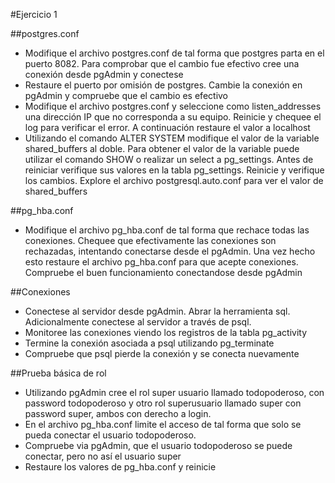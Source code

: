 #Ejercicio 1

##postgres.conf


* Modifique el archivo postgres.conf de tal forma que postgres parta en el puerto 8082. Para comprobar que el cambio fue efectivo cree una conexión desde pgAdmin y conectese
* Restaure el puerto por omisión de postgres. Cambie la conexión en pgAdmin y compruebe que el cambio es efectivo
* Modifique el archivo postgres.conf y seleccione como listen_addresses una dirección IP que no corresponda a su equipo. Reinicie y chequee el log para verificar el error. A continuación restaure el valor a localhost
* Utilizando el comando ALTER SYSTEM modifique el valor de la variable shared_buffers al doble. Para obtener el valor de la variable puede utilizar el comando SHOW o realizar un select a pg_settings. Antes de reiniciar verifique sus valores en la tabla pg_settings. Reinicie y verifique los cambios. Explore el archivo postgresql.auto.conf para ver el valor de shared_buffers

##pg_hba.conf

* Modifique el archivo pg_hba.conf de tal forma que rechace todas las conexiones. Chequee que efectivamente las conexiones son rechazadas, intentando conectarse desde el pgAdmin. Una vez hecho esto restaure el archivo pg_hba.conf para que acepte conexiones. Compruebe el buen funcionamiento conectandose desde pgAdmin

##Conexiones
* Conectese al servidor desde pgAdmin. Abrar la herramienta sql. Adicionalmente conectese al servidor a través de psql.
* Monitoree las conexiones viendo los registros de la tabla pg_activity
* Termine la conexión asociada a psql utilizando pg_terminate
* Compruebe que psql pierde la conexión y se conecta nuevamente

##Prueba básica de rol 
* Utilizando pgAdmin cree el rol super usuario llamado todopoderoso, con password todopoderoso y otro rol superusuario llamado super con password super, ambos con derecho a login.
* En el archivo pg_hba.conf limite el acceso de tal forma que solo se pueda conectar el usuario todopoderoso.
* Compruebe via pgAdmin, que el usuario todopoderoso se puede conectar, pero no así el usuario super
* Restaure los valores de pg_hba.conf y reinicie